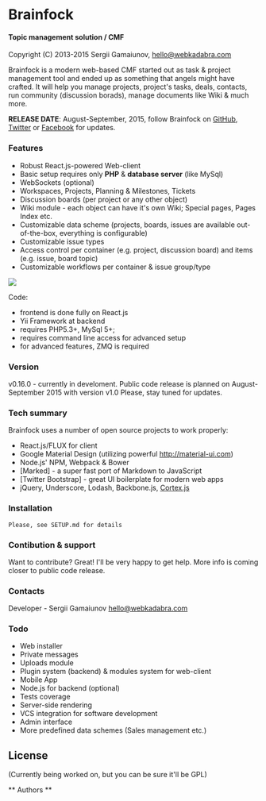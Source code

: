 # Brainfock
#### Topic management solution / CMF
Copyright (C) 2013-2015 Sergii Gamaiunov, hello@webkadabra.com

Brainfock is a modern web-based CMF started out as task & project management tool and ended up as something that angels might have crafted. It  will help you manage projects, project's tasks, deals, contacts, run community (discussion borads), manage documents like Wiki & much more. 

**RELEASE DATE**: August-September, 2015, follow Brainfock on [GitHub](https://github.com/Brainfock/Brainfock), [Twitter](https://twitter.com/brainfockapp) or [Facebook](https://www.facebook.com/Brainfock) for updates.

### Features
- Robust React.js-powered Web-client
- Basic setup requires only **PHP** & **database server** (like MySql)
- WebSockets (optional)
- Workspaces, Projects, Planning & Milestones, Tickets
- Discussion boards (per project or any other object)
- Wiki module - each object can have it's own Wiki; Special pages, Pages Index etc.
- Customizable data scheme (projects, boards, issues are available out-of-the-box, everything is configurable) 
- Customizable issue types
- Access control per container (e.g. project, discussion board) and items (e.g. issue, board topic)
- Customizable workflows per container & issue group/type

![](http://i57.tinypic.com/5cjfkh.png)

Code:
- frontend is done fully on React.js
- Yii Framework at backend
- requires PHP5.3+, MySql 5+; 
- requires command line access for advanced setup
- for advanced features, ZMQ is required


### Version
v0.16.0 - currently in develoment. Public code release is planned on August-September 2015 with version v1.0 Please, stay tuned for updates.

### Tech summary
Brainfock uses a number of open source projects to work properly:
* React.js/FLUX for client
* Google Material Design (utilizing powerful <http://material-ui.com>) 
* Node.js' NPM, Webpack & Bower
* [Marked] - a super fast port of Markdown to JavaScript
* [Twitter Bootstrap] - great UI boilerplate for modern web apps
* jQuery, Underscore, Lodash, Backbone.js, [Cortex.js](https://github.com/mquan/cortex)

### Installation
```
Please, see SETUP.md for details
```

### Contibution & support
Want to contribute? Great! I'll be very happy to get help. More info is coming closer to public code release.

### Contacts
Developer - Sergii Gamaiunov <hello@webkadabra.com>

### Todo
- Web installer
- Private messages
- Uploads module
- Plugin system (backend) & modules system for web-client
- Mobile App
- Node.js for backend (optional)
- Tests coverage
- Server-side rendering
- VCS integration for software development 
- Admin interface
- More predefined data schemes (Sales management etc.)

License
---

(Currently being worked on, but you can be sure it'll be GPL)

** Authors **

[sergii gamaiunov]:http://webkadabra.com/
